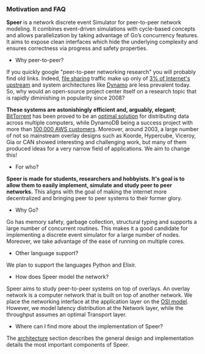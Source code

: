 ### Motivation and FAQ

**Speer** is a network discrete event Simulator for peer-to-peer network modeling.
It combines event-driven simulations with cycle-based concepts and
allows parallelization by taking advantage of Go’s concurrency features. It aims
to expose clean interfaces which hide the underlying complexity and ensures
correctness via progress and safety properties.

- Why peer-to-peer?

If you quickly google "peer-to-peer networking research" you will probably find
old links. Indeed, [file sharing](https://en.wikipedia.org/wiki/File_sharing)
traffic make up only of [3\% of Internet's upstream](https://torrentfreak.com/bittorrent-traffic-is-not-dead-its-making-a-comeback-180926/) and
system architectures like [Dynamo](https://en.wikipedia.org/wiki/Amazon_DynamoDB)
are less prevalent today. So, why would an open-source project center itself on
a research topic that is rapidly diminishing in popularity since 2008?

**These systems are astonishingly efficient and, arguably, elegant**;
[BitTorrent](https://en.wikipedia.org/wiki/BitTorrent) has been proved to be an
[optimal solution](https://dl.acm.org/citation.cfm?id=1064215) for distributing
data across multiple computers, while DynamoDB being a success project with more
than [100,000 AWS customers](https://aws.amazon.com/dynamodb/). Moreover, around
2003, a large number of not so mainstream overlay designs such as Koorde,
Hypercube, Viceroy, Gia or CAN showed interesting and challenging work, but
many of them produced ideas for a very narrow field of applications. We aim to change this!

- For who?

**Speer is made for students, researchers and hobbyists. It's goal is to allow
them to easily implement, simulate and study peer to peer networks.** This aligns
with the goal of making the internet more decentralized and bringing peer to peer
systems to their former glory.

- Why Go?

Go has memory safety, garbage collection, structural typing and supports a
large number of concurrent routines. This makes it a good candidate for
implementing a discrete event simulator for a large number of nodes. Moreover,
we take advantage of the ease of running on multiple cores.

- Other language support?

We plan to support the languages Python and Elixir.

- How does Speer model the network?

Speer aims to study peer-to-peer systems on top of overlays. An overlay network is a computer network that is built on top of another network. We place the networking interface at the application layer on the [OSI model](https://en.wikipedia.org/wiki/OSI_model). However, we model latency distribution at the Network layer, while the throughput assumes an optimal Transport layer.

- Where can I find more about the implementation of Speer?

The [architecture](architecture.md) section describes the general design and implementation details the most important components of Speer.
